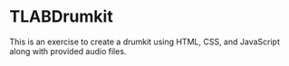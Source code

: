 # TLABDrumkit
This is an exercise to create a drumkit using HTML, CSS, and JavaScript along with provided audio files. 
